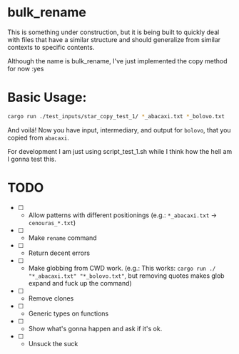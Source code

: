 # bulk_rename

This is something under construction, but it is being built to quickly deal with files that have a similar structure and should generalize from similar contexts to specific contents.

Although the name is bulk_rename, I've just implemented the copy method for now :yes


# Basic Usage:

```bash
cargo run ./test_inputs/star_copy_test_1/ *_abacaxi.txt *_bolovo.txt
```

And voilá! Now you have input, intermediary, and output for `bolovo`, that you copied from `abacaxi`.

For development I am just using script_test_1.sh while I think how the hell am I gonna test this.

# TODO
- [ ] - Allow patterns with different positionings (e.g.: `*_abacaxi.txt` -> `cenouras_*.txt`)
- [ ] - Make `rename` command
- [ ] - Return decent errors
- [ ] - Make globbing from CWD work. (e.g.: This works: `cargo run ./ "*_abacaxi.txt" "*_bolovo.txt"`, but removing quotes makes glob expand and fuck up the command)
- [ ] - Remove clones
- [ ] - Generic types on functions
- [ ] - Show what's gonna happen and ask if it's ok.
- [ ] - Unsuck the suck
